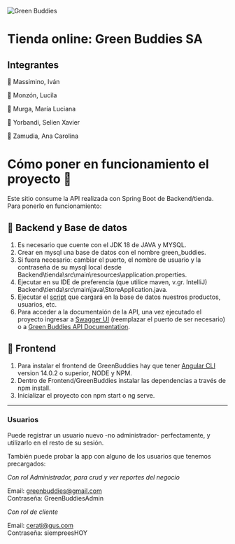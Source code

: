 ![Green Buddies](https://i.ibb.co/9ykvZTJ/green-Buddies-Logo.png)
# Tienda online: Green Buddies SA  
 
## Integrantes  

🌱 Massimino, Iván

🌱 Monzón, Lucila  

🌱 Murga, María Luciana   

🌱 Yorbandi, Selien Xavier

🌱 Zamudia, Ana Carolina


# Cómo poner en funcionamiento el proyecto 🌱

Este sitio consume la API realizada con Spring Boot de Backend/tienda. Para ponerlo en funcionamiento:

## 🌱 Backend y Base de datos
1. Es necesario que cuente con el JDK 18 de JAVA y MYSQL.
2. Crear en mysql una base de datos con el nombre green_buddies.
3. Si fuera necesario: cambiar el puerto, el nombre de usuario y la contraseña de su mysql local desde Backend\tienda\src\main\resources\application.properties.  
4. Ejecutar en su IDE de preferencia (que utilice maven, v.gr. IntelliJ) Backend\tienda\src\main\java\StoreApplication.java.
5. Ejecutar el [script](https://github.com/PPROF2-2022ProgWeb/g27-aula1-tiendaonline-g27/blob/main/Especificaciones/script-bd.sql) que cargará en la base de datos nuestros productos, usuarios, etc.  
6. Para acceder a la documentaión de la API, una vez ejecutado el proyecto ingresar a [Swagger UI](http://localhost:8081/swagger-ui/index.html) (reemplazar el puerto de ser necesario) o a [Green Buddies API Documentation](https://github.com/PPROF2-2022ProgWeb/g27-aula1-tiendaonline-g27/blob/main/Backend/tienda/src/main/resources/api/store.json).

## 🌱 Frontend

1. Para instalar el frontend de GreenBuddies hay que tener [Angular CLI](https://github.com/angular/angular-cli) version 14.0.2 o superior, NODE y NPM.
2. Dentro de Frontend/GreenBuddies instalar las dependencias a través de npm install.  
3. Inicializar el proyecto con npm start o ng serve.

-----------------------------------------------

### Usuarios

Puede registrar un usuario nuevo -no administrador- perfectamente, y utilizarlo en el resto de su sesión.

También puede probar la app con alguno de los usuarios que tenemos precargados:

*Con rol Administrador, para crud y ver reportes del negocio*

Email:   greenbuddies@gmail.com  
Contraseña:   GreenBuddiesAdmin

*Con rol de cliente*

Email:   cerati@gus.com  
Contraseña:   siempreesHOY

